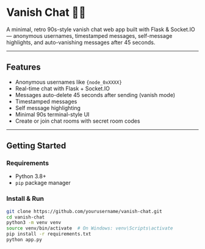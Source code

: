 # Vanish Chat 💬🔥

A minimal, retro 90s-style vanish chat web app built with Flask & Socket.IO — anonymous usernames, timestamped messages, self-message highlights, and auto-vanishing messages after 45 seconds.

---

## Features

- Anonymous usernames like `{node_0xXXXX}`
- Real-time chat with Flask + Socket.IO
- Messages auto-delete 45 seconds after sending (vanish mode)
- Timestamped messages
- Self message highlighting
- Minimal 90s terminal-style UI
- Create or join chat rooms with secret room codes

---

## Getting Started

### Requirements

- Python 3.8+
- `pip` package manager

### Install & Run

```bash
git clone https://github.com/yourusername/vanish-chat.git
cd vanish-chat
python3 -m venv venv
source venv/bin/activate  # On Windows: venv\Scripts\activate
pip install -r requirements.txt
python app.py
